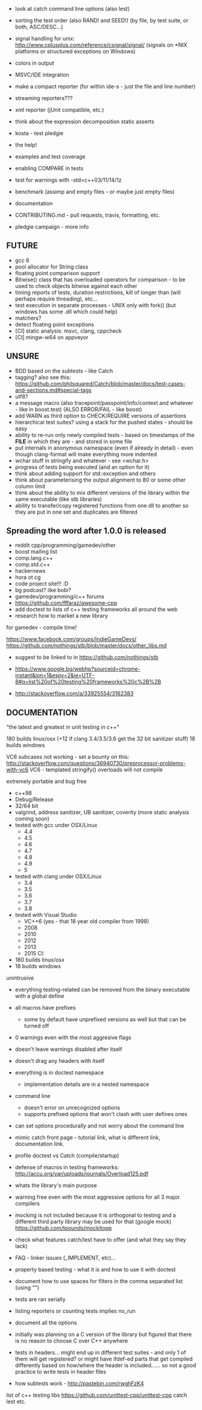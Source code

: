 



- look at catch command line options (also lest)
- sorting the test order (also RAND! and SEED!) (by file, by test suite, or both, ASC/DESC...)

- signal handling for unix: http://www.cplusplus.com/reference/csignal/signal/
(signals on *NIX platforms or structured exceptions on Windows)

- colors in output
- MSVC/IDE integration
- make a compact reporter (for within ide-s - just the file and line number)
- streaming reporters???
- xml reporter (jUnit compatible, etc.)

- think about the expression decomposition static asserts
- kosta - test pledgie

- the help!
- examples and test coverage
- enabling COMPARE in tests
- test for warnings with -std=c++03/11/14/1z
- benchmark (assimp and empty files - or maybe just empty files)
- documentation
- CONTRIBUTING.md - pull requests, travis, formatting, etc.
- pledgie campaign - more info

## FUTURE
- gcc 6
- pool allocator for String class
- floating point comparison support
- Bitwise() class that has overloaded operators for comparison - to be used to check objects bitwise against each other
- timing reports of tests, duration restrictions, kill of longer than (will perhaps require threading), etc...
- test execution in separate processes - UNIX only with fork() (but windows has some .dll which could help)
- matchers?
- detect floating point exceptions
- [CI] static analysis: msvc, clang, cppcheck
- [CI] mingw-w64 on appveyor

## UNSURE

- BDD based on the subtests - like Catch
- tagging? also see this: https://github.com/philsquared/Catch/blob/master/docs/test-cases-and-sections.md#special-tags
- utf8?
- a message macro (also tracepoint/passpoint/info/context and whatever - like in boost.test) (ALSO ERROR/FAIL - like boost)
- add WARN as third option to CHECK/REQUIRE versions of assertions
- hierarchical test suites? using a stack for the pushed states - should be easy
- ability to re-run only newly compiled tests - based on timestamps of the __FILE__ in which they are - and stored in some file
- put internals in anonymous namespace (even if already in detail) - even though clang-format will make everything more indented
- wchar stuff in stringify and whatever - see <wchar.h>
- progress of tests being executed (and an option for it)
- think about adding support for std::exception and others
- think about parameterising the output alignment to 80 or some other column limit
- think about the ability to mix different versions of the library within the same executable (like stb libraries)
- ability to transfer/copy registered functions from one dll to another so they are put in one set and duplicates are filtered

## Spreading the word after 1.0.0 is released

- reddit cpp/programming/gamedev/other
- boost mailing list
- comp.lang.c++
- comp.std.c++
- hackernews
- hora ot cg
- code project site!!! :D
- bg podcast? like bobi?
- gamedev/programming/c++ forums
- https://github.com/fffaraz/awesome-cpp
- add doctest to lists of c++ testing frameworks all around the web
- research how to market a new library

for gamedev - compile time!

https://www.facebook.com/groups/IndieGameDevs/
https://github.com/nothings/stb/blob/master/docs/other_libs.md

- suggest to be linked to in https://github.com/nothings/stb

- https://www.google.bg/webhp?sourceid=chrome-instant&ion=1&espv=2&ie=UTF-8#q=list%20of%20testing%20frameworks%20c%2B%2B
- http://stackoverflow.com/a/33925554/3162383

## DOCUMENTATION

"the latest and greatest in unit testing in c++"

180 builds linux/osx (+12 if clang 3.4/3.5/3.6 get the 32 bit sanitizer stuff)
18 builds windows

VC6 subcases not working - set a bounty on this:
http://stackoverflow.com/questions/36940730/preprocessor-problems-with-vc6
VC6 - templated stringify() overloads will not compile

extremely portable and bug free
- c++98
- Debug/Release
- 32/64 bit
- valgrind, address sanitizer, UB sanitizer, coverity (more static analysis coming soon)
- tested with gcc under OSX/Linux
    - 4.4
    - 4.5
    - 4.6
    - 4.7
    - 4.8
    - 4.9
    - 5
- tested with clang under OSX/Linux
    - 3.4
    - 3.5
    - 3.6
    - 3.7
    - 3.8
- tested with Visual Studio
    - VC++6 (yes - that 18 year old compiler from 1998)
    - 2008
    - 2010
    - 2012
    - 2013
    - 2015
CI:
- 180 builds linux/osx
- 18 builds windows

unintrusive
- everything testing-related can be removed from the binary executable with a global define
- all macros have prefixes
    - some by default have unprefixed versions as well but that can be turned off
- 0 warnings even with the most aggresive flags
- doesn't leave warnings disabled after itself
- doesn't drag any headers with itself
- everything is in doctest namespace
    - implementation details are in a nested namespace
- command line
    - doesn't error on unrecognized options
    - supports prefixed options that won't clash with user defines ones
- can set options procedurally and not worry about the command line



- mimic catch front page - tutorial link, what is different link, documentation link.
- profile doctest vs Catch (compile/startup)
- defense of macros in testing frameworks: http://accu.org/var/uploads/journals/Overload125.pdf
- whats the library's main purpose
- warning free even with the most aggressive options for all 3 major compilers
- mocking is not included because it is orthogonal to testing and a different third party library may be used for that (google mock)
https://github.com/tpounds/mockitopp
- check what features catch/lest have to offer (and what they say they lack)
- FAQ - linker issues (_IMPLEMENT, etc)...
- property based testing - what it is and how to use it with doctest
- document how to use spaces for filters in the comma separated list (using "")
- tests are ran serially
- listing reporters or counting tests implies no_run
- document all the options
- initially was planning on a C version of the library but figured that there is no reason to choose C over C++ anywhere
- tests in headers... might end up in different test suites - and only 1 of them will get registered? or might have ifdef-ed parts that get compiled differently based on how/where the header is included...... so not a good practice to write tests in header files
- how subtests work - http://pastebin.com/rwghFzK4

list of c++ testing libs
https://github.com/unittest-cpp/unittest-cpp
catch
lest
etc.














